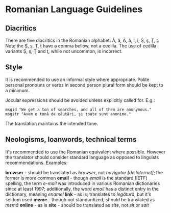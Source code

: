 # Romanian Language Guidelines

## Diacritics

There are five diacritics in the Romanian alphabet: Ă, ă, Â, â, Î, î, Ș, ș, Ț, ț. Note the Ș, ș, Ț, ț have a comma bellow, not a cedilla. The use of cedilla variants Ş, ş, Ţ and ţ, while not uncommon, is incorrect.

## Style

It is recommended to use an informal style where appropriate. Polite personal pronouns or verbs in second person plural form should be kept to a minimum.

Jocular expressions should be avoided unless explicitly called for. E.g.:

    msgid "We get a ton of searches, and all of them are anonymous."
    msgstr "Avem o tonă de căutări, și toate sunt anonime."
The translation maintains the intended tone.

## Neologisms, loanwords, technical terms

It's recommended to use the Romanian equivalent where possible. However the translator should consider standard language as opposed to linguists recommendations. Examples:

**browser** - should be translated as *browser*, not *navigator [de Internet]*; the former is more common
**email** - though *email* is the standard (IETF) spelling, the term *e-mail* was introduced in various Romanian dictionaries since at least 1997; additionally, the word *email* has a distinct entry in the dictionary, meaning *enamel*
**link** - as is; translates to *legătură*, but it's seldom used
**meme** - though not standardized, should be translated as *memă*
**online** - as is
**site** - should be translated as *site*, not *sit* or *sait*

